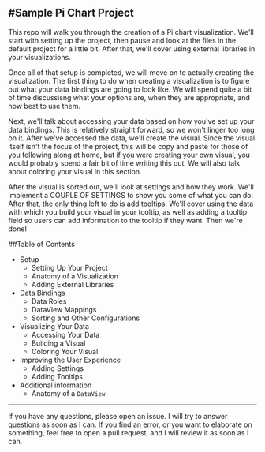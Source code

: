 #Sample Pi Chart Project
---
This repo will walk you through the creation of a Pi chart visualization. We'll start with setting up the project, then pause and look at the files in the default project for a little bit. After that, we'll cover using external libraries in your visualizations.

Once all of that setup is completed, we will move on to actually creating the visualization. The first thing to do when creating a visualization is to figure out what your data bindings are going to look like. We will spend quite a bit of time discussisng what your options are, when they are appropriate, and how best to use them.

Next, we'll talk about accessing your data based on how you've set up your data bindings. This is relatively straight forward, so we won't linger too long on it. After we've accessed the data, we'll create the visual. Since the visual itself isn't the focus of the project, this will be copy and paste for those of you following along at home, but if you were creating your own visual, you would probably spend a fair bit of time writing this out. We will also talk about coloring your visual in this section.

After the visual is sorted out, we'll look at settings and how they work. We'll implement a COUPLE OF SETTINGS to show you some of what you can do. After that, the only thing left to do is add tooltips. We'll cover using the data with which you build your visual in your tooltip, as well as adding a tooltip field so users can add information to the tooltip if they want. Then we're done!

##Table of Contents
*   Setup
    *   Setting Up Your Project
    *   Anatomy of a Visualization
    *   Adding External Libraries
*   Data Bindings
    *   Data Roles
    *   DataView Mappings
    *   Sorting and Other Configurations
*   Visualizing Your Data
    *   Accessing Your Data
    *   Building a Visual
    *   Coloring Your Visual
*   Improving the User Experience
    *   Adding Settings
    *   Adding Tooltips
*   Additional information
    *   Anatomy of a `DataView`

---
If you have any questions, please open an issue. I will try to answer questions as soon as I can. If you find an error, or you want to elaborate on something, feel free to open a pull request, and I will review it as soon as I can.

